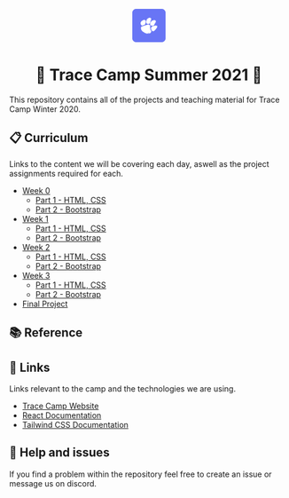 <p align="center">
  <a href="https://tracecamp.com">
    <img alt="Tracecamp" src="./logo.svg" width="60" />
  </a>
</p>
<h1 align="center">
 🌴 Trace Camp Summer 2021 🥥
</h1>

This repository contains all of the projects and teaching material for Trace Camp Winter 2020.

## 📋 Curriculum

Links to the content we will be covering each day, aswell as the project assignments required for each.

- [Week 0]()
  - [Part 1 - HTML, CSS]()
  - [Part 2 - Bootstrap]()
- [Week 1]()
  - [Part 1 - HTML, CSS]()
  - [Part 2 - Bootstrap]()
- [Week 2]()
  - [Part 1 - HTML, CSS]()
  - [Part 2 - Bootstrap]()
- [Week 3]()
  - [Part 1 - HTML, CSS]()
  - [Part 2 - Bootstrap]()
- [Final Project]()

## 📚 Reference


## 🔗 Links

Links relevant to the camp and the technologies we are using.

- [Trace Camp Website](https://tracecamp.com/)
- [React Documentation](https://reactjs.org/docs/introducing-jsx.html)
- [Tailwind CSS Documentation](https://tailwindcss.com/docs)

## 🧯 Help and issues

If you find a problem within the repository feel free to create an issue or message us on discord.
